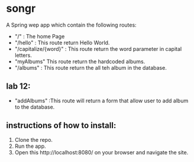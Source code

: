 # songr
A Spring wep app which contain the following routes:
* "/" : The home Page
* "/hello" : This route return Hello World.
* "/capitalize/{word}" : This route return the word parameter in capital letters.
* "myAlbums" This route return the hardcoded albums.
* "/albums" : This route return the all teh album in the database.

## lab 12:
* "addAlbums" :This route will return a form that allow user to add album to the database.

## instructions of how to install:
1. Clone the repo.
2. Run the app.
3. Open this http://localhost:8080/ on your browser and navigate the site.
